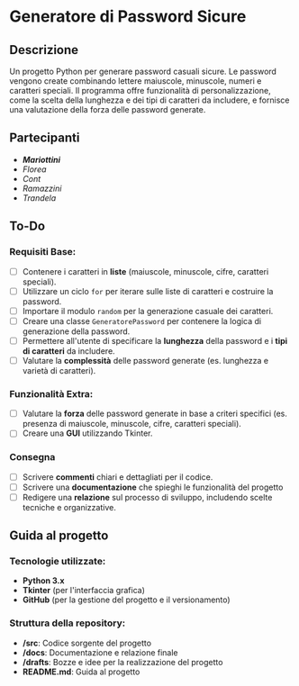 # Generatore di Password Sicure

## Descrizione

Un progetto Python per generare password casuali sicure. Le password vengono create combinando lettere maiuscole, minuscole, numeri e caratteri speciali. Il programma offre funzionalità di personalizzazione, come la scelta della lunghezza e dei tipi di caratteri da includere, e fornisce una valutazione della forza delle password generate.

## Partecipanti

- _**Mariottini**_
- _Florea_
- _Cont_
- _Ramazzini_
- _Trandela_

## To-Do

### Requisiti Base:
- [ ] Contenere i caratteri in **liste** (maiuscole, minuscole, cifre, caratteri speciali).
- [ ] Utilizzare un ciclo `for` per iterare sulle liste di caratteri e costruire la password.
- [ ] Importare il modulo `random` per la generazione casuale dei caratteri.
- [ ] Creare una classe `GeneratorePassword` per contenere la logica di generazione della password.
- [ ] Permettere all'utente di specificare la **lunghezza** della password e i **tipi di caratteri** da includere.
- [ ] Valutare la **complessità** delle password generate (es. lunghezza e varietà di caratteri).

### Funzionalità Extra:
- [ ] Valutare la **forza** delle password generate in base a criteri specifici (es. presenza di maiuscole, minuscole, cifre, caratteri speciali).
- [ ] Creare una **GUI** utilizzando Tkinter.

### Consegna
- [ ] Scrivere **commenti** chiari e dettagliati per il codice.
- [ ] Scrivere una **documentazione** che spieghi le funzionalità del progetto
- [ ] Redigere una **relazione** sul processo di sviluppo, includendo scelte tecniche e organizzative.

## Guida al progetto

### Tecnologie utilizzate:
- **Python 3.x**
- **Tkinter** (per l'interfaccia grafica)
- **GitHub** (per la gestione del progetto e il versionamento)

### Struttura della repository:
- **/src**: Codice sorgente del progetto
- **/docs**: Documentazione e relazione finale
- **/drafts**: Bozze e idee per la realizzazione del progetto
- **README.md**: Guida al progetto
